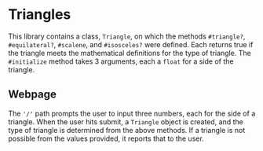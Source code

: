 # Triangles

This library contains a class, `Triangle`, on which the methods `#triangle?`, `#equilateral?`, `#scalene`,
and `#isosceles?` were defined. Each returns true if the triangle meets the mathematical definitions for the type
of triangle. The `#initialize` method takes 3 arguments, each a `float` for a side of the triangle.

## Webpage

The `'/'` path prompts the user to input three numbers, each for the side of a triangle. When the user hits submit,
a `Triangle` object is created, and the type of triangle is determined from the above methods. If a triangle is not
possible from the values provided, it reports that to the user.
